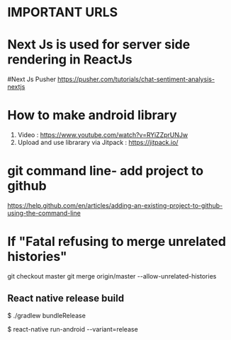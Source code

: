 # IMPORTANT URLS

# Next Js is used for server side rendering in ReactJs
#Next Js Pusher
https://pusher.com/tutorials/chat-sentiment-analysis-nextjs

# How to make android library
1. Video : https://www.youtube.com/watch?v=RYiZZprUNJw
2. Upload and use librarary via Jitpack : https://jitpack.io/

# git command line- add project to github
https://help.github.com/en/articles/adding-an-existing-project-to-github-using-the-command-line

# If "Fatal refusing to merge unrelated histories"
git checkout master
git merge origin/master --allow-unrelated-histories

## React native release build

$ ./gradlew bundleRelease

$ react-native run-android --variant=release
